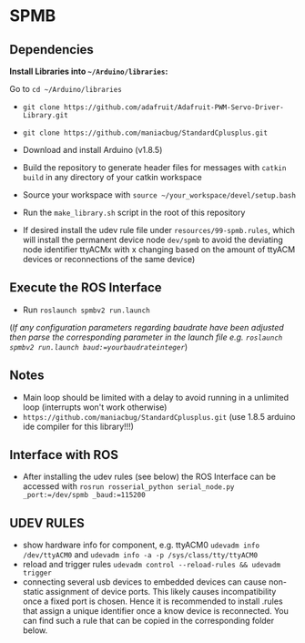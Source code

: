 # SPMB

## Dependencies
**Install Libraries into `~/Arduino/libraries`:**

Go to `cd ~/Arduino/libraries`

- `git clone https://github.com/adafruit/Adafruit-PWM-Servo-Driver-Library.git`

- `git clone https://github.com/maniacbug/StandardCplusplus.git`

- Download and install Arduino (v1.8.5)

- Build the repository to generate header files for messages with `catkin build` in any directory of your catkin workspace

- Source your workspace with `source ~/your_workspace/devel/setup.bash`

- Run the `make_library.sh` script in the root of this repository

- If desired install the udev rule file under `resources/99-spmb.rules`, which will install the permanent device node `dev/spmb` to avoid the deviating node identifier ttyACMx with x changing based on the amount of ttyACM devices or reconnections of the same device) 

## Execute the ROS Interface

- Run `roslaunch spmbv2 run.launch`

(*If any configuration parameters regarding baudrate have been adjusted then parse the corresponding parameter in the launch file e.g. `roslaunch spmbv2 run.launch baud:=yourbaudrateinteger`*) 

## Notes
- Main loop should be limited with a delay to avoid running in a unlimited loop (interrupts won't work otherwise)
- ```https://github.com/maniacbug/StandardCplusplus.git``` (use 1.8.5 arduino ide compiler for this library!!!)

## Interface with ROS
- After installing the udev rules (see below) the ROS Interface can be accessed with 
```rosrun rosserial_python serial_node.py _port:=/dev/spmb _baud:=115200```

## UDEV RULES
- show hardware info for component, e.g. ttyACM0 ``` udevadm info /dev/ttyACM0 ``` and ```udevadm info -a -p /sys/class/tty/ttyACM0 ```
- reload and trigger rules ```udevadm control --reload-rules && udevadm trigger```
- connecting several usb devices to embedded devices can cause non-static assignment of device ports. This likely causes incompatibility once a fixed port is chosen. Hence it is recommended to install .rules that assign a unique identifier once a know device is reconnected. You can find such a rule that can be copied in the corresponding folder below.